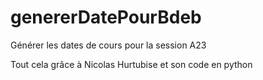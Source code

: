 # genererDatePourBdeb
Générer les dates de cours pour la session A23

Tout cela grâce à Nicolas Hurtubise et son code en python
